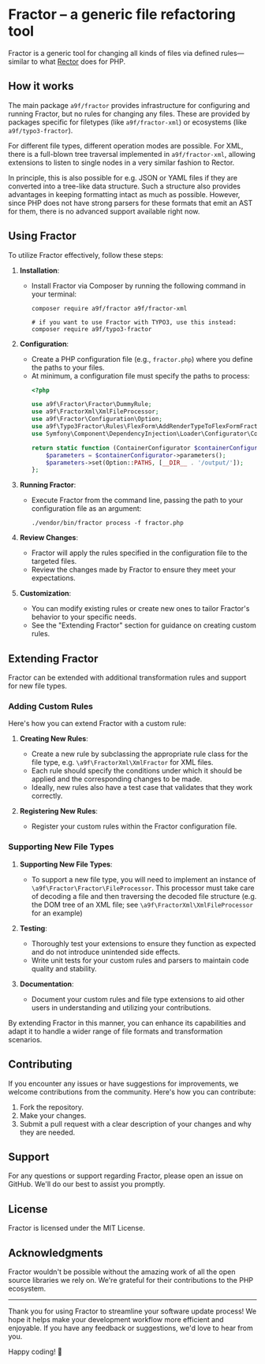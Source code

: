 # Fractor – a generic file refactoring tool

Fractor is a generic tool for changing all kinds of files via defined rules—similar to what [Rector](https://github.com/rectorphp/rector/) does for PHP.

## How it works

The main package `a9f/fractor` provides infrastructure for configuring and running Fractor,
but no rules for changing any files.
These are provided by packages specific for filetypes (like `a9f/fractor-xml`) 
or ecosystems (like `a9f/typo3-fractor`).

For different file types, different operation modes are possible.
For XML, there is a full-blown tree traversal implemented in `a9f/fractor-xml`,
allowing extensions to listen to single nodes in a very similar fashion to Rector.

In principle, this is also possible for e.g. JSON or YAML files
if they are converted into a tree-like data structure.
Such a structure also provides advantages in keeping formatting intact as much as possible.
However, since PHP does not have strong parsers for these formats that emit an AST for them,
there is no advanced support available right now.

## Using Fractor

To utilize Fractor effectively, follow these steps:

1. **Installation**:
    - Install Fractor via Composer by running the following command in your terminal:
      ```
      composer require a9f/fractor a9f/fractor-xml

      # if you want to use Fractor with TYPO3, use this instead:
      composer require a9f/typo3-fractor
      ```

2. **Configuration**:
    - Create a PHP configuration file (e.g., `fractor.php`) where you define the paths to your files.
    - At minimum, a configuration file must specify the paths to process:
      ```php
      <?php
      
      use a9f\Fractor\Fractor\DummyRule;
      use a9f\FractorXml\XmlFileProcessor;
      use a9f\Fractor\Configuration\Option;
      use a9f\Typo3Fractor\Rules\FlexForm\AddRenderTypeToFlexFormFractor;
      use Symfony\Component\DependencyInjection\Loader\Configurator\ContainerConfigurator;
      
      return static function (ContainerConfigurator $containerConfigurator) {
          $parameters = $containerConfigurator->parameters();
          $parameters->set(Option::PATHS, [__DIR__ . '/output/']);
      };
      ```

3. **Running Fractor**:
    - Execute Fractor from the command line, passing the path to your configuration file as an argument:
      ```
      ./vendor/bin/fractor process -f fractor.php
      ```

4. **Review Changes**:
    - Fractor will apply the rules specified in the configuration file to the targeted files.
    - Review the changes made by Fractor to ensure they meet your expectations.

5. **Customization**:
    - You can modify existing rules or create new ones to tailor Fractor's behavior to your specific needs.
    - See the "Extending Fractor" section for guidance on creating custom rules.

## Extending Fractor

Fractor can be extended with additional transformation rules and support for new file types.

### Adding Custom Rules

Here's how you can extend Fractor with a custom rule:

1. **Creating New Rules**:
    - Create a new rule by subclassing the appropriate rule class for the file type,
      e.g. `\a9f\FractorXml\XmlFractor` for XML files.
    - Each rule should specify the conditions under which it should be applied and the corresponding changes to be made.
    - Ideally, new rules also have a test case that validates that they work correctly.

2. **Registering New Rules**:
    - Register your custom rules within the Fractor configuration file.

### Supporting New File Types

1. **Supporting New File Types**:
    - To support a new file type, you will need to implement an instance of `\a9f\Fractor\Fractor\FileProcessor`. 
      This processor must take care of decoding a file and then traversing the decoded file structure
      (e.g. the DOM tree of an XML file; see `\a9f\FractorXml\XmlFileProcessor` for an example)

2. **Testing**:
    - Thoroughly test your extensions to ensure they function as expected and do not introduce unintended side effects.
    - Write unit tests for your custom rules and parsers to maintain code quality and stability.

3. **Documentation**:
    - Document your custom rules and file type extensions to aid other users in understanding and utilizing your contributions.

By extending Fractor in this manner, you can enhance its capabilities and adapt it to handle a wider range of file formats and transformation scenarios.

## Contributing

If you encounter any issues or have suggestions for improvements,
we welcome contributions from the community. Here's how you can contribute:

1. Fork the repository.
2. Make your changes.
3. Submit a pull request with a clear description of your changes and why they are needed.

## Support

For any questions or support regarding Fractor, please open an issue on GitHub. We'll do our best to assist you promptly.

## License

Fractor is licensed under the MIT License.

## Acknowledgments

Fractor wouldn't be possible without the amazing work of all the open source libraries we rely on.
We're grateful for their contributions to the PHP ecosystem.

-----

Thank you for using Fractor to streamline your software update process!
We hope it helps make your development workflow more efficient and enjoyable.
If you have any feedback or suggestions, we'd love to hear from you.

Happy coding! 🚀
